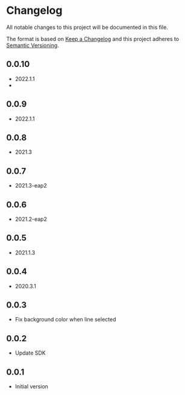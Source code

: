 # Changelog
All notable changes to this project will be documented in this file.

The format is based on [Keep a Changelog](http://keepachangelog.com/en/1.0.0/)
and this project adheres to [Semantic Versioning](http://semver.org/spec/v2.0.0.html).

## 0.0.10
- 2022.1.1
- 
## 0.0.9
- 2022.1.1

## 0.0.8
- 2021.3

## 0.0.7
- 2021.3-eap2

## 0.0.6
- 2021.2-eap2

## 0.0.5
- 2021.1.3

## 0.0.4
- 2020.3.1

## 0.0.3
- Fix background color when line selected

## 0.0.2
- Update SDK

## 0.0.1
- Initial version